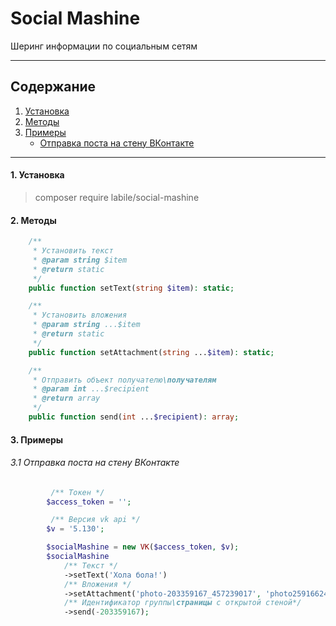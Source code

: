 # Social Mashine

Шеринг информации по социальным сетям

___

## Содержание

1. [Установка](#1-установка)
2. [Методы](#2-методы)
3. [Примеры](#2-примеры)
   + [Отправка поста на стену ВКонтакте](#31-отправка-поста-на-стену-вконтакте)

___

#### 1. Установка

> composer require labile/social-mashine



#### 2. Методы

```php
    /**
     * Установить текст
     * @param string $item
     * @return static
     */
    public function setText(string $item): static;

    /**
     * Установить вложения
     * @param string ...$item
     * @return static
     */
    public function setAttachment(string ...$item): static;

    /**
     * Отправить объект получателю\получателям
     * @param int ...$recipient
     * @return array
     */
    public function send(int ...$recipient): array;
```
#### 3. Примеры

###### 3.1 Отправка поста на стену ВКонтакте

```php
         /** Токен */
        $access_token = '';

         /** Версия vk api */
        $v = '5.130';

        $socialMashine = new VK($access_token, $v);
        $socialMashine
            /** Текст */
            ->setText('Хола бола!')
            /** Вложения */
            ->setAttachment('photo-203359167_457239017', 'photo259166248_457277920', 'photo-203359167_457239017')
            /** Идентификатор группы\страницы с открытой стеной*/
            ->send(-203359167);
```

